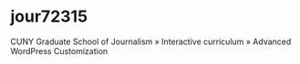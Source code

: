jour72315
=========

CUNY Graduate School of Journalism » Interactive curriculum » Advanced WordPress Customization
